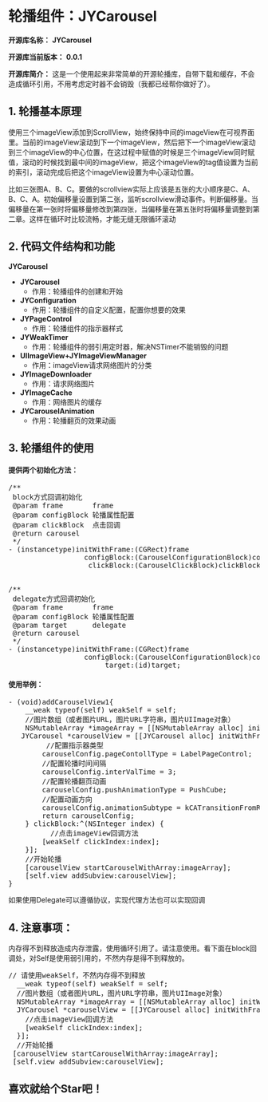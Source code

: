 # **轮播组件：JYCarousel**

**开源库名称：** **JYCarousel**

**开源库当前版本：** **0.0.1**

**开源库简介：** 这是一个使用起来非常简单的开源轮播库，自带下载和缓存，不会造成循环引用，不用考虑定时器不会销毁（我都已经帮你做好了）。



## **1. 轮播基本原理**

使用三个imageView添加到ScrollView，始终保持中间的imageView在可视界面里。当前的imageView滚动到下一个imageView，然后把下一个imageView滚动到三个imageView的中心位置，在这过程中赋值的时候是三个imageView同时赋值，滚动的时候找到最中间的imageView，把这个imageView的tag值设置为当前的索引，滚动完成后把这个imageView设置为中心滚动位置。

比如三张图A、B、C。要做的scrollview实际上应该是五张的大小顺序是C、A、B、C、A。初始偏移量设置到第二张，监听scrollview滑动事件。判断偏移量。当偏移量在第一张时将偏移量修改到第四张，当偏移量在第五张时将偏移量调整到第二章。这样在循环时比较流畅，才能无缝无限循环滚动


## **2. 代码文件结构和功能**

**JYCarousel**

- **JYCarousel**
	- 作用：轮播组件的创建和开始
- **JYConfiguration** 
	- 作用：轮播组件的自定义配置，配置你想要的效果
- **JYPageControl** 
	- 作用：轮播组件的指示器样式
- **JYWeakTimer**
	- 作用：轮播组件的弱引用定时器，解决NSTimer不能销毁的问题
- **UIImageView+JYImageViewManager** 
	- 作用：imageView请求网络图片的分类
- **JYImageDownloader**
	-  作用：请求网络图片
- **JYImageCache**
	- 作用：网络图片的缓存
- **JYCarouselAnimation**
	- 作用：轮播翻页的效果动画


## **3. 轮播组件的使用**

#### **提供两个初始化方法：**

<pre>
/**
 block方式回调初始化
 @param frame       frame
 @param configBlock 轮播属性配置
 @param clickBlock  点击回调
 @return carousel
 */
- (instancetype)initWithFrame:(CGRect)frame
                  configBlock:(CarouselConfigurationBlock)configBlock
                   clickBlock:(CarouselClickBlock)clickBlock;


/**
 delegate方式回调初始化
 @param frame       frame
 @param configBlock 轮播属性配置
 @param target      delegate
 @return carousel
 */
- (instancetype)initWithFrame:(CGRect)frame
                  configBlock:(CarouselConfigurationBlock)configBlock
                       target:(id<JYCarouselDelegate>)target;
</pre>



#### **使用举例：**


<pre>
- (void)addCarouselView1{
    __weak typeof(self) weakSelf = self;
    //图片数组（或者图片URL，图片URL字符串，图片UIImage对象）
    NSMutableArray *imageArray = [[NSMutableArray alloc] initWithArray: @[@"1.jpg",@"2.jpg",@"3.jpg",@"4.jpg"]];
   JYCarousel *carouselView = [[JYCarousel alloc] initWithFrame:CGRectMake(0, 64, ViewWidth(self.view), 100) configBlock:^JYConfiguration *(JYConfiguration *carouselConfig) {			
   		 //配置指示器类型
        carouselConfig.pageContollType = LabelPageControl;
        //配置轮播时间间隔
        carouselConfig.interValTime = 3;
        //配置轮播翻页动画
        carouselConfig.pushAnimationType = PushCube;
        //配置动画方向
        carouselConfig.animationSubtype = kCATransitionFromRight;
        return carouselConfig;
    } clickBlock:^(NSInteger index) {
    	  //点击imageView回调方法
        [weakSelf clickIndex:index];
    }];
    //开始轮播
    [carouselView startCarouselWithArray:imageArray];
    [self.view addSubview:carouselView];
}
</pre>


如果使用Delegate可以遵循协议，实现代理方法也可以实现回调

## **4. 注意事项：**

内存得不到释放造成内存泄露，使用循环引用了。请注意使用。看下面在block回调处，对Self是使用弱引用的，不然内存是得不到释放的。
<pre>
// 请使用weakSelf，不然内存得不到释放
  __weak typeof(self) weakSelf = self;
  //图片数组（或者图片URL，图片URL字符串，图片UIImage对象）
  NSMutableArray *imageArray = [[NSMutableArray alloc] initWithArray: @[@1.jpg,@2.jpg,@3.jpg,@4.jpg]];
  JYCarousel *carouselView = [[JYCarousel alloc] initWithFrame:CGRectMake(0, 64, ViewWidth(self.view), 100) configBlock:nil clickBlock:NSInteger index {
    //点击imageView回调方法
    [weakSelf clickIndex:index];
  }];
  //开始轮播
 [carouselView startCarouselWithArray:imageArray];
 [self.view addSubview:carouselView];
</pre>


## **喜欢就给个Star吧！**